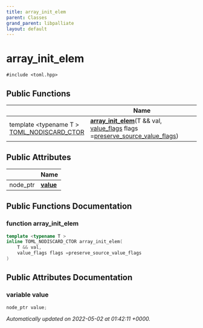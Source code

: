```yaml
---
title: array_init_elem
parent: Classes
grand_parent: libpalliate
layout: default
---
```


# array_init_elem






`#include <toml.hpp>`

## Public Functions

|                | Name           |
| -------------- | -------------- |
| template <typename T \> <br>[TOML_NODISCARD_CTOR](/libpalliate/generated/Files/toml_8hpp#define-toml-nodiscard-ctor) | **[array_init_elem](/libpalliate/generated/Classes/structarray__init__elem#function-array-init-elem)**(T && val, [value_flags](/libpalliate/generated/Files/toml_8hpp#variable-value-flags) flags =[preserve_source_value_flags](/libpalliate/generated/Files/toml_8hpp#variable-preserve-source-value-flags)) |

## Public Attributes

|                | Name           |
| -------------- | -------------- |
| node_ptr | **[value](/libpalliate/generated/Classes/structarray__init__elem#variable-value)**  |

## Public Functions Documentation

### function array_init_elem

```cpp
template <typename T >
inline TOML_NODISCARD_CTOR array_init_elem(
    T && val,
    value_flags flags =preserve_source_value_flags
)
```


## Public Attributes Documentation

### variable value

```cpp
node_ptr value;
```



_Automatically updated on 2022-05-02 at 01:42:11 +0000._